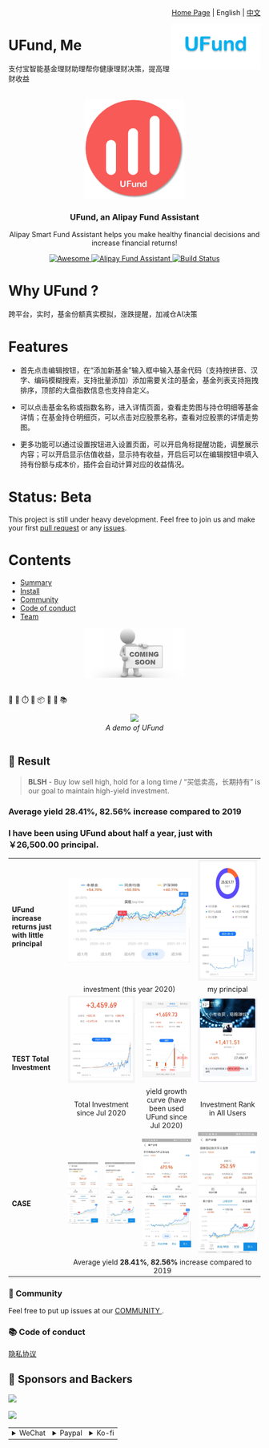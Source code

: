 <p align="right">
<a href="https://ufund-me.github.io" target="_blank">Home Page</a> | English | <a href="https://UFund-Me.github.io/404.html" target="_blank">中文</a>
</p>

<img src="./img/UFund-font.png" align="right" alt="" width="180"/>


# UFund, Me

支付宝智能基金理财助理帮你健康理财决策，提高理财收益
<br><br>

<div align="center">
    <img src="./img/UFund.png" width="200px">
</div>

<h3 align="center">UFund, an Alipay Fund Assistant</h3>
<p align="center">
  Alipay Smart Fund Assistant helps you make healthy financial decisions and increase financial returns!
</p>
<p align="center">
  <a href="https://github.com/sindresorhus/awesome">
    <img alt="Awesome" src="https://cdn.rawgit.com/sindresorhus/awesome/d7305f38d29fed78fa85652e3a63e154dd8e8829/media/badge.svg">
  </a>
  <a href="https://github.com/UFund-Me/UFund">
	<img alt="Alipay Fund Assistant" src="https://img.shields.io/badge/Fund--Assistant-支付宝Alipay-blue.svg">
  </a>
  <a href="https://github.com/UFund-Me/UFund">
    <img alt="Build Status" src="https://github.com/pybluez/pybluez/workflows/Build/badge.svg">
  </a>
</p>

# Why UFund ?

跨平台，实时，基金份额真实模拟，涨跌提醒，加减仓AI决策

# Features

- 首先点击编辑按钮，在“添加新基金”输入框中输入基金代码（支持按拼音、汉字、编码模糊搜索，支持批量添加）添加需要关注的基金，基金列表支持拖拽排序，顶部的大盘指数信息也支持自定义。

- 可以点击基金名称或指数名称，进入详情页面，查看走势图与持仓明细等基金详情；在基金持仓明细页，可以点击对应股票名称，查看对应股票的详情走势图。

- 更多功能可以通过设置按钮进入设置页面，可以开启角标提醒功能，调整展示内容；可以开启显示估值收益，显示持有收益，开启后可以在编辑按钮中填入持有份额与成本价，插件会自动计算对应的收益情况。

# Status: Beta

This project is still under heavy development. Feel free to join us and make your first <a href="https://github.com/UFund-Me/UFund-Me.github.io/pulls" target="_blank">pull request</a> or any <a href="https://github.com/UFund-Me/UFund/issues" target="_blank">issues</a>.

# Contents

- [Summary](#summary)
- [Install](#curriculum)
- [Community](#community)
- [Code of conduct](#code-of-conduct)
- [Team](#team)

<div align="center">
    <img src="./img/comming_soon.png" width="200px">
</div>
<br>

🍅  🍮  ⏱️  🍰   📦   🥕   💼   📚

<div align="center">
    <img src="https://gitee.com/rabt/Picture/raw/master/img/edit.png">
    <br> <i>A demo of UFund</i>
</div>
<br>

## 📅 Result
> <b>BLSH</b> - Buy low sell high, hold for a long time / “买低卖高，长期持有” is our goal to maintain high-yield investment.

### Average yield <b>28.41%</b>, <b>82.56%</b> increase compared to 2019
### I have been using UFund about half a year, just with ￥26,500.00 principal.

<table>
  <tbody>
    <tr>
      <td style="text-align: left" rowspan="2">
	  <b>UFund increase returns just with little principal</b>
      </td>
      <td style="text-align: center" colspan="3">
	  <img src="./result/result.png">
      </td>
      <td style="text-align: center" colspan="1">
	  <img src="./result/principal.jpg" alt="principal" width="240">
      </td>
    </tr>
    <tr>
      <td style="text-align: center" colspan="3">
	      investment (this year 2020)
      </td>
      <td style="text-align: center" colspan="1">
	     my principal
      </td>
    </tr>
    <tr>
      <td style="text-align: left" rowspan="2">
	  <b>TEST Total Investment</b>
      </td>
      <td style="text-align: center" colspan="2">
	  <img src="./result/Total_Investment.png">
      </td>
      <td style="text-align: left" colspan="1">
	  <img src="./result/year_investment.png">    
      </td>
      <td style="text-align: left" colspan="1">
	  <img src="./result/rank_95.png" width="600">    
      </td>
    </tr>
    <tr>
      <td style="text-align: center" colspan="2">
	  Total Investment since Jul 2020
      </td>
      <td style="text-align: center" colspan="1">
	  yield growth curve (have been used UFund since Jul 2020)
      </td>
      <td style="text-align: center" colspan="1">
	  Investment Rank in All Users  
      </td>
    </tr>
    <tr>
      <td style="text-align: left" rowspan="2">
	  <b>CASE</b>    
      </td>
      <td style="text-align: left">
	  <img src="./result/result_1.jpg" alt="case1" width="300">    
      </td>
      <td style="text-align: left">
	  <img src="./result/result_2.jpg" alt="case2" width="300">
      </td>
      <td style="text-align: left">
	  <img src="./result/result_3.png" alt="case3" width="180">
      </td>
      <td style="text-align: left">
	  <img src="./result/result_4.jpg" alt="case4" width="240">
      </td>
    </tr>
    <tr>
      <td style="text-align: center" colspan="4">
	      Average yield <b>28.41%</b>, <b>82.56%</b> increase compared to 2019
      </td>
    </tr>
  </tbody>
</table>

### 🍮 Community

Feel free to put up issues at our <a href="https://github.com/UFund-Me/UFund/issues/1#issue-751252906" target="_blank"> COMMUNITY </a>.

### 📚 Code of conduct

<a href="https://UFund-Me.github.io/doc/privacy.html" target="_blank">隐私协议</a>
<br>

## 💖 Sponsors and Backers

[![](https://opencollective.com/ant-design/tiers/sponsors.svg?avatarHeight=36)](https://ufund-me.github.io/img/WeChat-sponsor.png)

[![](https://opencollective.com/ant-design/tiers/backers.svg?avatarHeight=36)](https://ufund-me.github.io/img/WeChat-sponsor.png)

<table>
<tr>
	<td>
		<details>
  		<summary>WeChat</summary>
			<img src="./img/WeChat-sponsor.png" width="300px">
		</details>
	</td>
	<td>
		<details>
  		<summary>Paypal</summary>
			<a href="https://www.paypal.com/paypalme/charmve">
				<img alt="Ko-fi" src="https://timgsa.baidu.com/timg?image&quality=80&size=b9999_10000&sec=1606284292655&di=b489d269d2300f5d9ca4c22d3ad60473&imgtype=0&src=http%3A%2F%2Fpic3.zhimg.com%2Fv2-895bceea5c65671361fdaf024ee2aab0_1200x500.jpg" width="200px" height="100%">
				</a>
				<br>Sponor us with <a href="https://www.paypal.com/paypalme/charmve">Paypal</a>
				<br><br>
		</details>
	</td>
	<td>
		<details>
  		<summary>Ko-fi</summary>
			<br>
			<br>
			<a href="https://ko-fi.com/charmve">
				<img alt="Ko-fi" src="https://ko-fi.com/img/Kofi_Logo_Blue.svg" width="200px" height="100%">
			</a>
			<br><br>
			<br>Sponor us with <a href="https://ko-fi.com/charmve">Ko-fi</a>
			<br><br><br><br>
		</details>
	</td>
</tr>
</table>

<!--

### 🍅 Summary
### 📦 Install
### 🍮 Community
### 📚 Code of conduct
### 💼 Team
🦃 🍂 🔥 🍽 🥧 👪 🍗 ☕ 🍾  🥂 
--->
